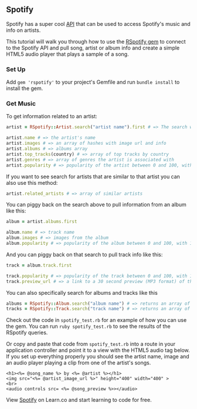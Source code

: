 

## Spotify

Spotify has a super cool [API](https://developer.spotify.com/) that can be used to access Spotify's music and info on artists.

This tutorial will walk you through how to use the [RSpotify gem](https://github.com/guilhermesad/rspotify) to connect to the Spotify API and pull song, artist or album info and create a simple HTML5 audio player that plays a sample of a song.

### Set Up

Add `gem 'rspotify'` to your project's Gemfile and run `bundle install` to install the gem.

### Get Music

To get information related to an artist:

```ruby
artist = RSpotify::Artist.search("artist name").first # => The search will return an array of possible matches. If the first one doesn't look right try [1], [2], etc.

artist.name # => the artist's name
artist.images # => an array of hashes with image url and info
artist.albums # => albums array
artist.top_tracks(country) # => array of top tracks by country
artist.genres # => array of genres the artist is associated with
artist.popularity # => popularity of the artist between 0 and 100, with 100 being the most popular
```

If you want to see search for artists that are similar to that artist you can also use this method:

```ruby
artist.related_artists # => array of similar artists
```

You can piggy back on the search above to pull information from an album like this:

```ruby
album = artist.albums.first

album.name # => track name
album.images # => images from the album
album.popularity # => popularity of the album between 0 and 100, with 100 being the most popular
```

And you can piggy back on that search to pull track info like this:

```ruby
track = album.track.first

track.popularity # => popularity of the track between 0 and 100, with 100 being the most popular
track.preview_url # => a link to a 30 second preview (MP3 format) of the track
```

You can also specifically search for albums and tracks like this

```ruby
albums = RSpotify::Album.search("album name") # => returns an array of possible album matches
tracks = RSpotify::Track.search("track name") # => returns an array of possible track matches
```

Check out the code in `spotify_test.rb` for an example of how you can use the gem. You can run `ruby spotify_test.rb` to see the results of the RSpotify queries.

Or copy and paste that code from `spotify_test.rb` into a route in your application controller and point it to a view with the HTML5 audio tag below. If you set up everything properly you should see the artist name, image and an audio player playing a clip from one of the artist's songs.

```erb
<h1><%= @song_name %> by <%= @artist %></h1>
<img src="<%= @artist_image_url %>" height="400" width="400" >
<br>
<audio controls src= <%= @song_preview %>></audio>
```

<p data-visibility='hidden'>View <a href='https://learn.co/lessons/hs-spotify-api' title='Spotify'>Spotify</a> on Learn.co and start learning to code for free.</p>
